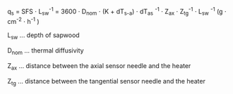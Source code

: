 
q<sub>s</sub> = SFS &#8901;  L<sub>sw</sub><sup>-1</sup> 
= 3600 &#8901; D<sub>nom</sub> &#8901; (K + dT<sub>s-a</sub>) &#8901; dT<sub>as</sub> <sup>-1</sup> &#8901; Z<sub>ax</sub> &#8901; Z<sub>tg</sub><sup>-1</sup>
&#8901; L<sub>sw</sub> <sup>-1</sup>  (g &#8901; cm<sup>-2</sup> &#8901; h<sup>-1</sup> )

L<sub>sw</sub> ... depth of sapwood

D<sub>nom</sub> ... thermal diffusivity

Z<sub>ax</sub> ... distance between the axial sensor needle and the heater

Z<sub>tg</sub> ... distance between the tangential sensor needle and the heater
